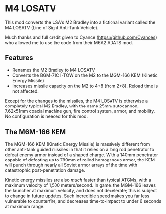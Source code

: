 # M4 LOSATV
This mod converts the USA's M2 Bradley into a fictional variant called the M4 LOSATV (Line of Sight Anti-Tank Vehicle).

Much thanks and full credit given to Cyance (https://github.com/Cyances) who allowed me to use the code from their M6A2 ADATS mod.

## Features
- Renames the M2 Bradley to M4 LOSATV
- Converts the BGM-71C I-TOW on the M2 to the MGM-166 KEM (Kinetic Energy Missile)
- Increases missile capacity on the M2 to 4+8 (from 2+8). Reload time is not affected.

Except for the changes to the missiles, the M4 LOSATV is otherwise a completely typical M2 Bradley, with the same 25mm autocannon, 7.62x51mm coaxial machine gun, fire control system, armor, and mobility. No configuration is needed for this mod.

## The M6M-166 KEM
The MGM-166 KEM (Kinetic Energy Missile) is massively different from other anti-tank guided missiles in that it relies on a long rod penetrator to defeat enemy armor instead of a shaped charge. With a 140mm penetrator capable of defeating up to 780mm of rolled homogenous armor, the KEM will punch through nearly all Soviet armor arrays of the time with catastrophic post-penetration damage.

Kinetic energy missiles are also _much_ faster than typical ATGMs, with a maximum velocity of 1,500 meters/second. In game, the MGM-166 leaves the launcher at maximum velocity, and does not decelerate; this is subject to change in future updates. Such incredible speed makes you far less vulnerable to counterfire, and decreases time-to-impact to under 6 seconds at maximum range.

